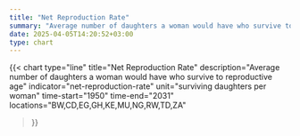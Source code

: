 ```yaml
---
title: "Net Reproduction Rate"
summary: "Average number of daughters a woman would have who survive to reproductive age"
date: 2025-04-05T14:20:52+03:00
type: chart
---
```


{{< chart
    type="line"
    title="Net Reproduction Rate"
    description="Average number of daughters a woman would have who survive to reproductive age"
    indicator="net-reproduction-rate"
    unit="surviving daughters per woman"
    time-start="1950"
    time-end="2031"
    locations="BW,CD,EG,GH,KE,MU,NG,RW,TD,ZA"
>}}
